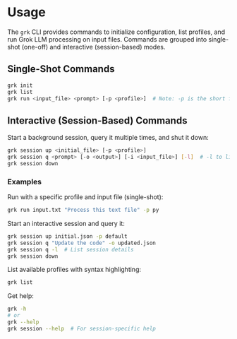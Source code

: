 # Usage

The `grk` CLI provides commands to initialize configuration, list profiles, and run Grok LLM processing on input files. Commands are grouped into single-shot (one-off) and interactive (session-based) modes.

## Single-Shot Commands

```bash
grk init 
grk list
grk run <input_file> <prompt> [-p <profile>]  # Note: -p is the short form for --profile
```

## Interactive (Session-Based) Commands

Start a background session, query it multiple times, and shut it down:

```bash
grk session up <initial_file> [-p <profile>]
grk session q <prompt> [-o <output>] [-i <input_file>] [-l]  # -l to list session details
grk session down
```

### Examples

Run with a specific profile and input file (single-shot):

```bash
grk run input.txt "Process this text file" -p py
```

Start an interactive session and query it:

```bash
grk session up initial.json -p default
grk session q "Update the code" -o updated.json
grk session q -l  # List session details
grk session down
```

List available profiles with syntax highlighting:

```bash
grk list
```

Get help:

```bash
grk -h
# or
grk --help
grk session --help  # For session-specific help
```


